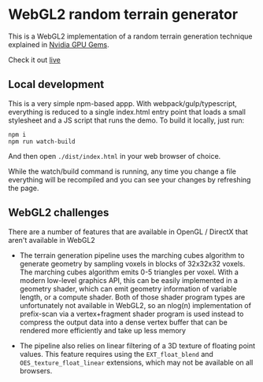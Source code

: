 # WebGL2 random terrain generator

This is a WebGL2 implementation of a random terrain generation technique explained in [Nvidia GPU Gems](https://developer.nvidia.com/gpugems/gpugems3/part-i-geometry/chapter-1-generating-complex-procedural-terrains-using-gpu).

Check it out [live](https://www.googe.com)

## Local development

This is a very simple npm-based appp. With webpack/gulp/typescript, everything is reduced to a single index.html entry point that loads a small stylesheet and a JS script that runs the demo. To build it locally, just run:

```
npm i
npm run watch-build
```

And then open `./dist/index.html` in your web browser of choice.

While the watch/build command is running, any time you change a file everything will be recompiled and you can see your changes by refreshing the page.

## WebGL2 challenges

There are a number of features that are available in OpenGL / DirectX that aren't available in WebGL2

- The terrain generation pipeline uses the marching cubes algorithm to generate geometry by sampling voxels in blocks of 32x32x32 voxels. The marching cubes algorithm emits 0-5 triangles per voxel. With a modern low-level graphics API, this can be easily implemented in a geometry shader, which can emit geometry information of variable length, or a compute shader. Both of those shader program types are unfortunately not available in WebGL2, so an nlog(n) implementation of prefix-scan via a vertex+fragment shader program is used instead to compress the output data into a dense vertex buffer that can be rendered more efficiently and take up less memory

- The pipeline also relies on linear filtering of a 3D texture of floating point values. This feature requires using the `EXT_float_blend` and `OES_texture_float_linear` extensions, which may not be available on all browsers.

